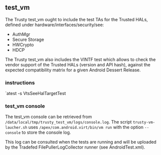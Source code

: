 ## test_vm

The Trusty test_vm ought to include the test TAs for the Trusted HALs,
defined under hardware/interfaces/security/see:

- AuthMgr
- Secure Storage
- HWCrypto
- HDCP

The Trusty test_vm also includes the VINTF test which allows to check the vendor
support of the Trusted HALs (version and API hash), against the expected
compatibility matrix for a given Android Dessert Release.

### instructions

`atest -s <device-serial-port> VtsSeeHalTargetTest

### test_vm console

The test_vm console can be retrieved from `/data/local/tmp/trusty_test_vm/logs/console.log`.
The script `trusty-vm-laucher.sh` uses `/apex/com.android.virt/bin/vm run` with the option
`--console` to store the console log.

This log can be consulted when the tests are running and will be uploaded
by the Tradefed FilePullerLogCollector runner (see AndroidTest.xml).
